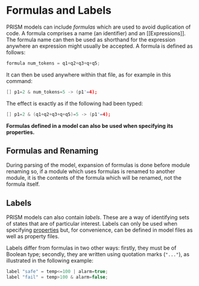 # Formulas and Labels
PRISM models can include _formulas_ which are used to avoid duplication of code. A formula comprises a name (an identifier) and an [[Expressions]]. The formula name can then be used as shorthand for the expression anywhere an expression might usually be accepted. A formula is defined as follows:

```c
formula num_tokens = q1+q2+q3+q+q5;
```

It can then be used anywhere within that file, as for example in this command:
```c
[] p1=2 & num_tokens=5 -> (p1'=4);
```

The effect is exactly as if the following had been typed:
```c
[] p1=2 & (q1+q2+q3+q+q5)=5 -> (p1'=4);
```

**Formulas defined in a model can also be used when specifying its properties.**

## Formulas and Renaming
During parsing of the model, expansion of formulas is done before module renaming so, if a module which uses formulas is renamed to another module, it is the contents of the formula which will be renamed, not the formula itself.

## Labels

PRISM models can also contain _labels_. These are a way of identifying sets of states that are of particular interest. Labels can only be used when specifying [properties](https://www.prismmodelchecker.org/manual/PropertySpecification/Main) but, for convenience, can be defined in model files as well as property files.

Labels differ from formulas in two other ways: firstly, they must be of Boolean type; secondly, they are written using quotation marks (`"..."`), as illustrated in the following example:


``` c
label "safe" = temp<=100 | alarm=true;  
label "fail" = temp>100 & alarm=false;
```

